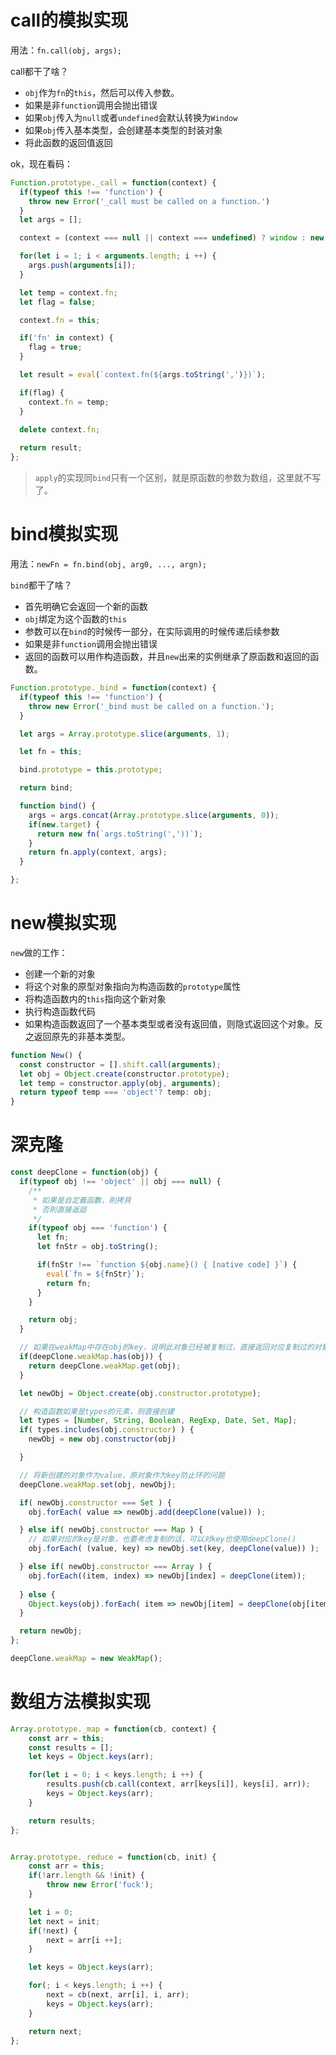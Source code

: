 # call的模拟实现
用法：`fn.call(obj, args);`

call都干了啥？
+ `obj`作为`fn`的`this`，然后可以传入参数。
+ 如果是非`function`调用会抛出错误
+ 如果`obj`传入为`null`或者`undefined`会默认转换为`Window`
+ 如果`obj`传入基本类型，会创建基本类型的封装对象
+ 将此函数的返回值返回

ok，现在看码：
```JavaScript
Function.prototype._call = function(context) {
  if(typeof this !== 'function') {
    throw new Error('_call must be called on a function.')
  }
  let args = [];

  context = (context === null || context === undefined) ? window : new Object(context);

  for(let i = 1; i < arguments.length; i ++) {
    args.push(arguments[i]);
  }

  let temp = context.fn;
  let flag = false;

  context.fn = this;

  if('fn' in context) {
    flag = true;
  }

  let result = eval(`context.fn(${args.toString(',')})`);

  if(flag) {
    context.fn = temp;
  }
  
  delete context.fn;

  return result;
};
```
> `apply`的实现同`bind`只有一个区别，就是原函数的参数为数组，这里就不写了。

# bind模拟实现
用法：`newFn = fn.bind(obj, arg0, ..., argn);`

`bind`都干了啥？
+ 首先明确它会返回一个新的函数
+ `obj`绑定为这个函数的`this`
+ 参数可以在`bind`的时候传一部分，在实际调用的时候传递后续参数
+ 如果是非`function`调用会抛出错误
+ 返回的函数可以用作构造函数，并且`new`出来的实例继承了原函数和返回的函数。

```JavaScript
Function.prototype._bind = function(context) {
  if(typeof this !== 'function') {
    throw new Error('_bind must be called on a function.');
  }

  let args = Array.prototype.slice(arguments, 1);

  let fn = this;

  bind.prototype = this.prototype;

  return bind;

  function bind() {
    args = args.concat(Array.prototype.slice(arguments, 0));
    if(new.target) {
      return new fn(`args.toString(','))`);
    }
    return fn.apply(context, args);
  }

};
```

# new模拟实现
`new`做的工作：
+ 创建一个新的对象
+ 将这个对象的原型对象指向为构造函数的`prototype`属性
+ 将构造函数内的`this`指向这个新对象
+ 执行构造函数代码
+ 如果构造函数返回了一个基本类型或者没有返回值，则隐式返回这个对象。反之返回原先的非基本类型。

```JavaScript
function New() {
  const constructor = [].shift.call(arguments);
  let obj = Object.create(constructor.prototype);
  let temp = constructor.apply(obj, arguments);
  return typeof temp === 'object'? temp: obj;
}
```


# 深克隆
```javascript
const deepClone = function(obj) {
  if(typeof obj !== 'object' || obj === null) {
    /**
     * 如果是自定義函數，則拷貝
     * 否則直接返迴
     */
    if(typeof obj === 'function') {
      let fn;
      let fnStr = obj.toString();

      if(fnStr !== `function ${obj.name}() { [native code] }`) {
        eval(`fn = ${fnStr}`);
        return fn;
      }
    }

    return obj;
  }

  // 如果在weakMap中存在obj的key，说明此对象已经被复制过，直接返回对应复制过的对象
  if(deepClone.weakMap.has(obj)) {
    return deepClone.weakMap.get(obj);
  }

  let newObj = Object.create(obj.constructor.prototype);

  // 构造函数如果是types的元素，则直接创建
  let types = [Number, String, Boolean, RegExp, Date, Set, Map];
  if( types.includes(obj.constructor) ) {
    newObj = new obj.constructor(obj)

  }

  // 将新创建的对象作为value，原对象作为key防止环的问题
  deepClone.weakMap.set(obj, newObj);

  if( newObj.constructor === Set ) {
    obj.forEach( value => newObj.add(deepClone(value)) );

  } else if( newObj.constructor === Map ) {
    // 如果对应的key是对象，也要考虑复制的话，可以对key也使用deepClone()
    obj.forEach( (value, key) => newObj.set(key, deepClone(value)) );

  } else if( newObj.constructor === Array ) {
    obj.forEach((item, index) => newObj[index] = deepClone(item));
    
  } else {
    Object.keys(obj).forEach( item => newObj[item] = deepClone(obj[item]) );
  }

  return newObj;
};

deepClone.weakMap = new WeakMap();
```

# 数组方法模拟实现
```javascript
Array.prototype._map = function(cb, context) {
    const arr = this;
    const results = [];
    let keys = Object.keys(arr);

    for(let i = 0; i < keys.length; i ++) {
        results.push(cb.call(context, arr[keys[i]], keys[i], arr));
        keys = Object.keys(arr);
    }

    return results;
};


Array.prototype._reduce = function(cb, init) {
    const arr = this;
    if(!arr.length && !init) {
        throw new Error('fuck');
    }

    let i = 0;
    let next = init;
    if(!next) {
        next = arr[i ++];
    }

    let keys = Object.keys(arr);

    for(; i < keys.length; i ++) {
        next = cb(next, arr[i], i, arr);
        keys = Object.keys(arr);
    }

    return next;
};

```